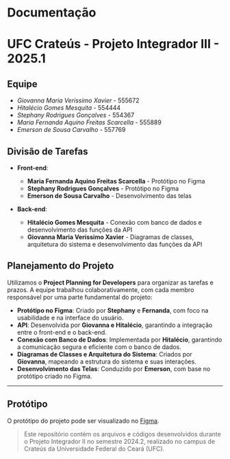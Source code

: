 # Documentação
# UFC Crateús - Projeto Integrador III - 2025.1

## Equipe
- *Giovanna Maria Veríssimo Xavier* - 555672
- *Hitalécio Gomes Mesquita* - 554444
- *Stephany Rodrigues Gonçalves* - 554367
- *Maria Fernanda Aquino Freitas Scarcella* - 555889
- *Emerson de Sousa Carvalho* - 557769

## Divisão de Tarefas
- **Front-end**:
  - **Maria Fernanda Aquino Freitas Scarcella** - Protótipo no Figma
  - **Stephany Rodrigues Gonçalves** - Protótipo no Figma
  - **Emerson de Sousa Carvalho** - Desenvolvimento das telas

- **Back-end**:
  - **Hitalécio Gomes Mesquita** - Conexão com banco de dados e desenvolvimento das funções da API
  - **Giovanna Maria Veríssimo Xavier** - Diagramas de classes, arquitetura do sistema e desenvolvimento das funções da API

## Planejamento do Projeto
Utilizamos o **Project Planning for Developers** para organizar as tarefas e prazos. A equipe trabalhou colaborativamente, com cada membro responsável por uma parte fundamental do projeto:

- **Protótipo no Figma**: Criado por **Stephany** e **Fernanda**, com foco na usabilidade e na interface do usuário.
- **API**: Desenvolvida por **Giovanna e Hitalécio**, garantindo a integração entre o front-end e o back-end.
- **Conexão com Banco de Dados**: Implementada por **Hitalécio**, garantindo a comunicação segura e eficiente com o banco de dados.
- **Diagramas de Classes e Arquitetura do Sistema**: Criados por **Giovanna**, mapeando a estrutura do sistema e suas interações.
- **Desenvolvimento das Telas**: Conduzido por **Emerson**, com base no protótipo criado no Figma.

---

## Protótipo
O protótipo do projeto pode ser visualizado no [Figma](https://www.figma.com/proto/OEv5PEpItRPfZNoni8WMSZ/PI-II?page-id=0%3A1&node-id=3-7&node-type=frame&viewport=-5905%2C52%2C0.28&t=1J67sYExfjoJDPDK-1&scaling=scale-down&content-scaling=fixed&starting-point-node-id=3%3A7).


> Este repositório contém os arquivos e códigos desenvolvidos durante o Projeto Integrador II no semestre 2024.2, realizado no campus de Crateús da Universidade Federal do Ceará (UFC).


